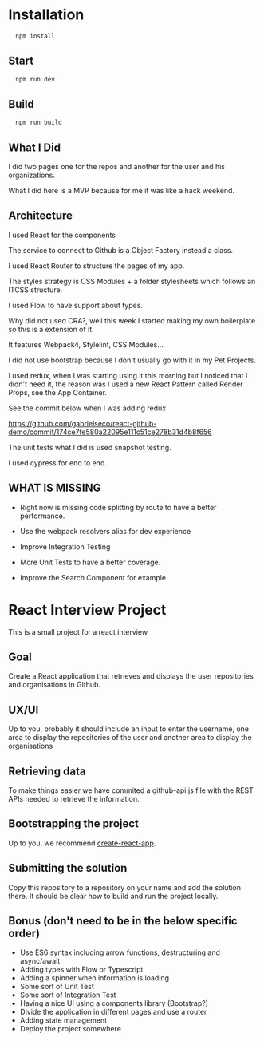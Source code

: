 # Installation

```sh
  npm install
```

## Start

```sh
  npm run dev
```

## Build

```sh
  npm run build
```

## What I Did
I did two pages one for the repos and another for the user and his organizations.

What I did here is a MVP because for me it was like a hack weekend.

## Architecture
I used React for the components

The service to connect to Github is a Object Factory instead a class.

I used React Router to structure the pages of my app.

The styles strategy is CSS Modules + a folder stylesheets which follows an ITCSS
structure.

I used Flow to have support about types.

Why did not used CRA?, well this week I started making my own boilerplate so this is a extension of it.

It features Webpack4, Stylelint, CSS Modules...

I did not use bootstrap because I don't usually go with it in my Pet Projects.

I used redux, when I was starting using it this morning but I noticed that I didn't need it, the reason was I used a new React Pattern called Render Props, see the App Container.

See the commit below when I was adding redux

https://github.com/gabrielseco/react-github-demo/commit/174ce7fe580a22095e111c51ce278b31d4b8f656

The unit tests what I did is used snapshot testing.

I used cypress for end to end.

## WHAT IS MISSING
* Right now is missing code splitting by route to have a better performance.

* Use the webpack resolvers alias for dev experience

* Improve Integration Testing

* More Unit Tests to have a better coverage.

* Improve the Search Component for example

# React Interview Project
This is a small project for a react interview.

## Goal
Create a React application that retrieves and displays the user repositories and organisations in Github.

## UX/UI
Up to you, probably it should include an input to enter the username, one area to display the repositories of the user and another area to display the organisations

## Retrieving data
To make things easier we have commited a github-api.js file with the REST APIs needed to retrieve the information.

## Bootstrapping the project
Up to you, we recommend [create-react-app](https://github.com/facebook/create-react-app).

## Submitting the solution
Copy this repository to a repository on your name and add the solution there. It should be clear how to build and run the project locally.

## Bonus (don't need to be in the below specific order)
* Use ES6 syntax including arrow functions, destructuring and async/await
* Adding types with Flow or Typescript
* Adding a spinner when information is loading
* Some sort of Unit Test
* Some sort of Integration Test
* Having a nice UI using a components library (Bootstrap?)
* Divide the application in different pages and use a router
* Adding state management
* Deploy the project somewhere
